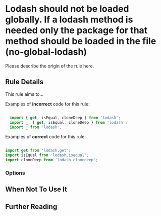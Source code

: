 # Lodash should not be loaded globally. If a lodash method is needed only the package for that method should be loaded in the file (no-global-lodash)

Please describe the origin of the rule here.


## Rule Details

This rule aims to...

Examples of **incorrect** code for this rule:

```js

  import { get, isEqual, cloneDeep } from 'lodash';
  import _, { get, isEqual, cloneDeep } from 'lodash';
  import _ from 'lodash';

```

Examples of **correct** code for this rule:

```js

import get from 'lodash.get';
import isEqual from 'lodash.isequal';
import cloneDeep from 'lodash.clonedeep';

```

### Options


## When Not To Use It


## Further Reading

